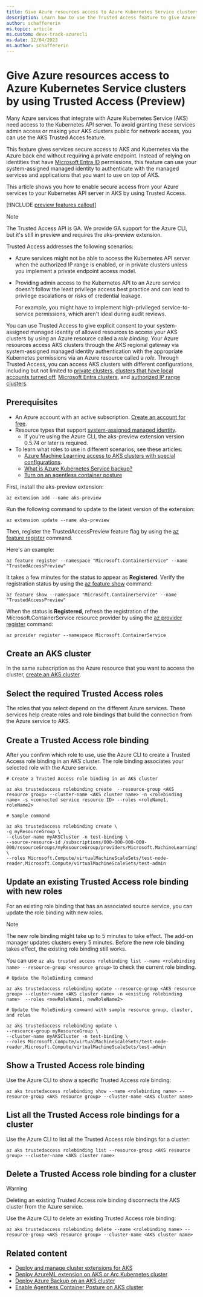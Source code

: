 ```yaml
---
title: Give Azure resources access to Azure Kubernetes Service clusters by using Trusted Access
description: Learn how to use the Trusted Access feature to give Azure resources access to Azure Kubernetes Service (AKS) clusters.
author: schaffererin
ms.topic: article
ms.custom: devx-track-azurecli
ms.date: 12/04/2023
ms.author: schaffererin
---
```


# Give Azure resources access to Azure Kubernetes Service clusters by using Trusted Access (Preview)

Many Azure services that integrate with Azure Kubernetes Service (AKS) need access to the Kubernetes API server. To avoid granting these services admin access or making your AKS clusters public for network access, you can use the AKS Trusted Acces feature.

This feature gives services secure access to AKS and Kubernetes via the Azure back end without requiring a private endpoint. Instead of relying on identities that have [Microsoft Entra ID](../active-directory/fundamentals/active-directory-whatis.md) permissions, this feature can use your system-assigned managed identity to authenticate with the managed services and applications that you want to use on top of AKS.

This article shows you how to enable secure access from your Azure services to your Kubernetes API server in AKS by using Trusted Access.

[!INCLUDE [preview features callout](./includes/preview/preview-callout.md)]

> [!NOTE]
> The Trusted Access API is GA. We provide GA support for the Azure CLI, but it's still in preview and requires the aks-preview extension.

Trusted Access addresses the following scenarios:

* Azure services might not be able to access the Kubernetes API server when the authorized IP range is enabled, or in private clusters unless you implement a private endpoint access model.

* Providing admin access to the Kubernetes API to an Azure service doesn't follow the least privilege access best practice and can lead to privilege escalations or risks of credential leakage.

  For example, you might have to implement high-privileged service-to-service permissions, which aren't ideal during audit reviews.

You can use Trusted Access to give explicit consent to your system-assigned managed identity of allowed resources to access your AKS clusters by using an Azure resource called a *role binding*. Your Azure resources access AKS clusters through the AKS regional gateway via system-assigned managed identity authentication with the appropriate Kubernetes permissions via an Azure resource called a *role*. Through Trusted Access, you can access AKS clusters with different configurations, including but not limited to [private clusters](private-clusters.md), [clusters that have local accounts turned off](manage-local-accounts-managed-azure-ad.md#disable-local-accounts), [Microsoft Entra clusters](azure-ad-integration-cli.md), and [authorized IP range clusters](api-server-authorized-ip-ranges.md).

## Prerequisites

* An Azure account with an active subscription. [Create an account for free](https://azure.microsoft.com/free/?WT.mc_id=A261C142F).
* Resource types that support [system-assigned managed identity](../active-directory/managed-identities-azure-resources/overview.md).
  * If you're using the Azure CLI, the aks-preview extension version 0.5.74 or later is required.
* To learn what roles to use in different scenarios, see these articles:
  * [Azure Machine Learning access to AKS clusters with special configurations](https://github.com/Azure/AML-Kubernetes/blob/master/docs/azureml-aks-ta-support.md).
  * [What is Azure Kubernetes Service backup?][aks-azure-backup]
  * [Turn on an agentless container posture](../defender-for-cloud/concept-agentless-containers.md)

First, install the aks-preview extension:

```azurecli
az extension add --name aks-preview
```

Run the following command to update to the latest version of the extension:

```azurecli
az extension update --name aks-preview
```

Then, register the TrustedAccessPreview feature flag by using the [az feature register][az-feature-register] command.

Here's an example:

```azurecli-interactive
az feature register --namespace "Microsoft.ContainerService" --name "TrustedAccessPreview"
```

It takes a few minutes for the status to appear as **Registered**. Verify the registration status by using the [az feature show][az-feature-show] command:

```azurecli-interactive
az feature show --namespace "Microsoft.ContainerService" --name "TrustedAccessPreview"
```

When the status is **Registered**, refresh the registration of the Microsoft.ContainerService resource provider by using the [az provider register][az-provider-register] command:

```azurecli-interactive
az provider register --namespace Microsoft.ContainerService
```

## Create an AKS cluster

In the same subscription as the Azure resource that you want to access the cluster, [create an AKS cluster](tutorial-kubernetes-deploy-cluster.md).

## Select the required Trusted Access roles

The roles that you select depend on the different Azure services. These services help create roles and role bindings that build the connection from the Azure service to AKS.

## Create a Trusted Access role binding

After you confirm which role to use, use the Azure CLI to create a Trusted Access role binding in an AKS cluster. The role binding associates your selected role with the Azure service.

```azurecli
# Create a Trusted Access role binding in an AKS cluster

az aks trustedaccess rolebinding create  --resource-group <AKS resource group> --cluster-name <AKS cluster name> -n <rolebinding name> -s <connected service resource ID> --roles <roleName1, roleName2>

# Sample command

az aks trustedaccess rolebinding create \
-g myResourceGroup \
--cluster-name myAKSCluster -n test-binding \
--source-resource-id /subscriptions/000-000-000-000-000/resourceGroups/myResourceGroup/providers/Microsoft.MachineLearningServices/workspaces/MyMachineLearning \
--roles Microsoft.Compute/virtualMachineScaleSets/test-node-reader,Microsoft.Compute/virtualMachineScaleSets/test-admin
```

## Update an existing Trusted Access role binding with new roles

For an existing role binding that has an associated source service, you can update the role binding with new roles.

> [!NOTE]
> The new role binding might take up to 5 minutes to take effect. The add-on manager updates clusters every 5 minutes. Before the new role binding takes effect, the existing role binding still works.
>
> You can use `az aks trusted access rolebinding list --name <rolebinding name> --resource-group <resource group>` to check the current role binding.

```azurecli
# Update the RoleBinding command

az aks trustedaccess rolebinding update --resource-group <AKS resource group> --cluster-name <AKS cluster name> -n <existing rolebinding name>  --roles <newRoleName1, newRoleName2>

# Update the RoleBinding command with sample resource group, cluster, and roles

az aks trustedaccess rolebinding update \
--resource-group myResourceGroup \
--cluster-name myAKSCluster -n test-binding \
--roles Microsoft.Compute/virtualMachineScaleSets/test-node-reader,Microsoft.Compute/virtualMachineScaleSets/test-admin
```

## Show a Trusted Access role binding

Use the Azure CLI to show a specific Trusted Access role binding:

```azurecli
az aks trustedaccess rolebinding show --name <rolebinding name> --resource-group <AKS resource group> --cluster-name <AKS cluster name>
```

## List all the Trusted Access role bindings for a cluster

Use the Azure CLI to list all the Trusted Access role bindings for a cluster:

```azurecli
az aks trustedaccess rolebinding list --resource-group <AKS resource group> --cluster-name <AKS cluster name>
```

## Delete a Trusted Access role binding for a cluster

> [!WARNING]
> Deleting an existing Trusted Access role binding disconnects the AKS cluster from the Azure service.

Use the Azure CLI to delete an existing Trusted Access role binding:

```azurecli
az aks trustedaccess rolebinding delete --name <rolebinding name> --resource-group <AKS resource group> --cluster-name <AKS cluster name>
```

## Related content

* [Deploy and manage cluster extensions for AKS](cluster-extensions.md)
* [Deploy AzureML extension on AKS or Arc Kubernetes cluster](../machine-learning/how-to-deploy-kubernetes-extension.md)
* [Deploy Azure Backup on an AKS cluster](../backup/azure-kubernetes-service-backup-overview.md)
* [Enable Agentless Container Posture on AKS cluster](../defender-for-cloud/concept-agentless-containers.md)

<!-- LINKS -->

[az-feature-register]: /cli/azure/feature#az-feature-register
[az-feature-show]: /cli/azure/feature#az-feature-show
[az-provider-register]: /cli/azure/provider#az-provider-register
[aks-azure-backup]: ../backup/azure-kubernetes-service-backup-overview.md
